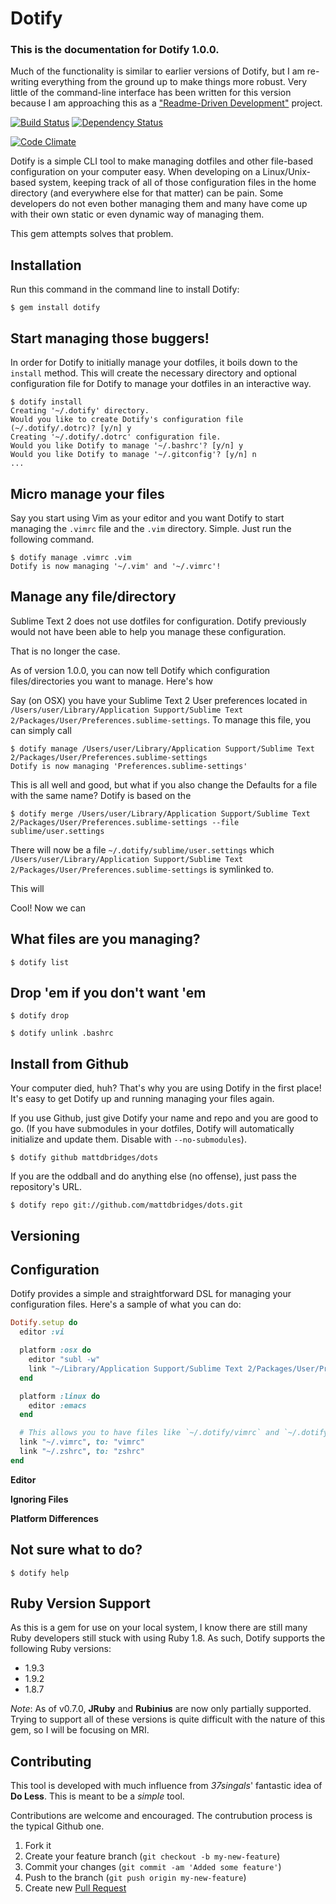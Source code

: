 # Dotify

### **This is the documentation for Dotify 1.0.0.**

Much of the functionality is similar to earlier versions of Dotify, but I am re-writing everything from the ground up to make things more robust. Very little of the command-line interface has been written for this version because I am approaching this as a ["Readme-Driven Development"](http://tom.preston-werner.com/2010/08/23/readme-driven-development.html) project.

[![Build Status](https://secure.travis-ci.org/mattdbridges/dotify.png)](http://travis-ci.org/mattdbridges/dotify) [![Dependency Status](https://gemnasium.com/mattdbridges/dotify.png)](https://gemnasium.com/mattdbridges/dotify)

[![Code Climate](https://codeclimate.com/badge.png)](https://codeclimate.com/github/mattdbridges/dotify)

Dotify is a simple CLI tool to make managing dotfiles and other file-based configuration on your computer easy. When developing on a Linux/Unix-based system, keeping track of all of those configuration files in the home directory (and everywhere else for that matter) can be pain. Some developers do not even bother managing them and many have come up with their own static or even dynamic way of managing them.

This gem attempts solves that problem.

## Installation

Run this command in the command line to install Dotify:

    $ gem install dotify

## Start managing those buggers!

In order for Dotify to initially manage your dotfiles, it boils down to the `install` method. This will create the necessary directory and optional configuration file for Dotify to manage your dotfiles in an interactive way.

    $ dotify install
    Creating '~/.dotify' directory.
    Would you like to create Dotify's configuration file (~/.dotify/.dotrc)? [y/n] y
    Creating '~/.dotify/.dotrc' configuration file.
    Would you like Dotify to manage '~/.bashrc'? [y/n] y
    Would you like Dotify to manage '~/.gitconfig'? [y/n] n
    ...

## Micro manage your files

Say you start using Vim as your editor and you want Dotify to start managing the `.vimrc` file and the `.vim` directory. Simple. Just run the following command.

    $ dotify manage .vimrc .vim
    Dotify is now managing '~/.vim' and '~/.vimrc'!

## Manage any file/directory

Sublime Text 2 does not use dotfiles for configuration. Dotify previously would not have been able to help you manage these configuration.

That is no longer the case.

As of version 1.0.0, you can now tell Dotify which configuration files/directories you want to manage. Here's how

Say (on OSX) you have your Sublime Text 2 User preferences located in `/Users/user/Library/Application Support/Sublime Text 2/Packages/User/Preferences.sublime-settings`. To manage this file, you can simply call

    $ dotify manage /Users/user/Library/Application Support/Sublime Text 2/Packages/User/Preferences.sublime-settings
    Dotify is now managing 'Preferences.sublime-settings'

This is all well and good, but what if you also change the Defaults for a file with the same name? Dotify is based on the

    $ dotify merge /Users/user/Library/Application Support/Sublime Text 2/Packages/User/Preferences.sublime-settings --file sublime/user.settings

There will now be a file `~/.dotify/sublime/user.settings` which `/Users/user/Library/Application Support/Sublime Text 2/Packages/User/Preferences.sublime-settings` is symlinked to.

This will

Cool! Now we can

## What files are you managing?

    $ dotify list

## Drop 'em if you don't want 'em

    $ dotify drop

    $ dotify unlink .bashrc

## Install from Github

Your computer died, huh? That's why you are using Dotify in the first place! It's easy to get Dotify up and running managing your files again.

If you use Github, just give Dotify your name and repo and you are good to go. (If you have submodules in your dotfiles, Dotify will automatically initialize and update them. Disable with `--no-submodules`).

    $ dotify github mattdbridges/dots

If you are the oddball and do anything else (no offense), just pass the repository's URL.

    $ dotify repo git://github.com/mattdbridges/dots.git

## Versioning

## Configuration

Dotify provides a simple and straightforward DSL for managing your configuration files. Here's a sample of what you can do:

```ruby
Dotify.setup do
  editor :vi

  platform :osx do
    editor "subl -w"
    link "~/Library/Application Support/Sublime Text 2/Packages/User/Preferences.sublime-settings", to "sublime/user.preferences"
  end

  platform :linux do
    editor :emacs
  end

  # This allows you to have files like `~/.dotify/vimrc` and `~/.dotify/zshrc` as your links
  link "~/.vimrc", to: "vimrc"
  link "~/.zshrc", to: "zshrc"
end
```

**Editor**

**Ignoring Files**

**Platform Differences**

## Not sure what to do?

    $ dotify help

## Ruby Version Support

As this is a gem for use on your local system, I know there are still many Ruby developers still stuck with using Ruby 1.8. As such, Dotify supports the following Ruby versions:

* 1.9.3
* 1.9.2
* 1.8.7

*Note*: As of v0.7.0, **JRuby** and **Rubinius** are now only partially supported. Trying to support all of these versions is quite difficult with the nature of this gem, so I will be focusing on MRI.

## Contributing

This tool is developed with much influence from *37singals*' fantastic idea of **Do Less**. This is meant to be a *simple* tool.

Contributions are welcome and encouraged. The contrubution process is the typical Github one.

1. Fork it
2. Create your feature branch (`git checkout -b my-new-feature`)
3. Commit your changes (`git commit -am 'Added some feature'`)
4. Push to the branch (`git push origin my-new-feature`)
5. Create new [Pull Request](https://github.com/mattdbridges/dotify/pull/new/master)
